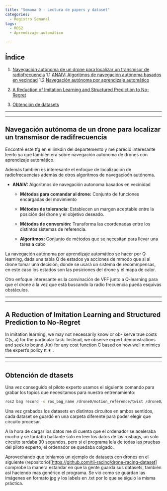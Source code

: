 ```yaml
---
title: "Semana 9 - Lectura de papers y dataset"
categories:
  - Registro Semanal
tags:
  - ROS2
  - Aprendizaje automático

---
```



## Índice
1. [Navegación autónoma de un drone para localizar un transmisor de radiofrecuencia](#navegación-autónoma-de-un-drone-para-localizar-un-transmisor-de-radiofrecuencia)
    1.1 [ANAIV: Algoritmos de navegación autónoma basados en vecindad](#anaiv-algoritmos-de-navegación-autónoma-basados-en-vecindad)
    1.2 [Navegación autónoma por aprendizaje automático](#navegación-autónoma-por-aprendizaje-automático)

2. [A Reduction of Imitation Learning and Structured Prediction to No-Regret](#a-reduction-of-imitation-learning-and-structured-prediction-to-no-regret)

3. [Obtención de datasets](#obtención-de-datasets)


---
---

## Navegación autónoma de un drone para localizar un transmisor de radifrecuencia
Encontré este tfg en el linkdin del departemento y me pareció interesante leerlo ya que también era sobre navegación autonoma de drones con aprendizaje automático.


Además también es interesante el enfoque de localización de radiofrecuencias además de otros algoritmos de navegacioón autónoma.

* **ANAIV:** Algoritmos de navegación autonoma basados en vecinidad

    * **Métodos para comandar al drone:** Conjunto de funciones encargadas del  movimiento

    * **Métodos de tolerancia:** Establecen un margen aceptable entre la posición del drone y el objetivo deseado.

    * **Métodos de conversión:** Transforma las coordenadas entre los  distintos sistemas de referencia.

    * **Algoritmos:** Conjunto de métodos que se necesitan para llevar una tarea a cabo


La navegación autónoma por aprendizaje automático se hacer por Q learning, dada una tabla Q de estados ya acciones de mmodo que si al drone tomar una decisión, donde se usará un sistema de recommpensas, en este caso los estados son las posiciones del drone y el mapa de calor. 

Otro enfoque interesante es la convinación de VFF junto a Q-learning para que el drone a la vez que está buscando la radio frecuencia pueda esquivas obstáculos.

---
---

## A Reduction of Imitation Learning and Structured Prediction to No-Regret

In imitation learning, we may not necessarily know or ob-
serve true costs C(s, a) for the particular task. Instead,
we observe expert demonstrations and seek to bound J(π)
for any cost function C based on how well π mimics the
expert’s policy π ∗ .


---
---

## Obtención de dtasets
Una vez conseguido el piloto experto usamos el siguiente comando para grabar los topics que necesitamos para nuestro entrenamiento:

```bash
ros2 bag record -o ros_bag_name /drone0/motion_reference/twist /drone0/sensor_measurements/frontal_camera/image_raw

```

Una vez grabados los datasets en distintos circuitos en ambos sentidos, cada dataset se guardó en una carpeta diferente para poder elegir que circuito procesar.

A la hora de cargar los datos me di cuenta que el ordenador se aceleraba mucho y se tardaba bastante solo en leer los datos de las rosbags, un solo circuito tardaba 30 segundos, pero si el programa leía de todas las pruebas del piloto experto, el ordenador se quedaba colgado.

Aprovechando que teníamos un ejemplo de datasets con drones en el siguiente (repositorio)[https://github.com/tii-racing/drone-racing-dataset] comprobé la manera estandar en que la gente guarda sus datasets, también así haciendo mas genérico el programa. Se vió como se guardan las imágenes en formato jpg y los labels en .txt por lo que se siguió la misma práctica. 